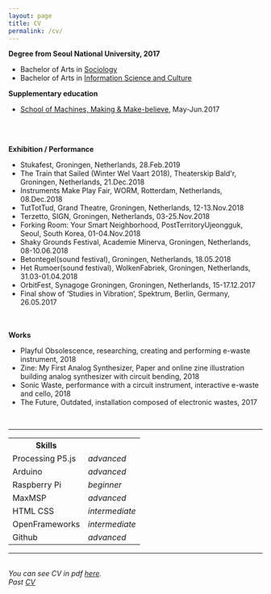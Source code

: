 ```yaml
---
layout: page
title: CV
permalink: /cv/
---
```


<strong>Degree from Seoul National University, 2017</strong>
<ul>
<li>Bachelor of Arts in <a href="http://sociology.snu.ac.kr/eng" target="blank">Sociology</a></li>
<li>Bachelor of Arts in <a href="http://isc.snu.ac.kr/" target="blank">Information Science and Culture</a></li>
</ul>
<strong>Supplementary education</strong>
<ul>
<li><a href="http://schoolofma.org/" target="blank">School of Machines, Making & Make-believe</a>, May-Jun.2017</li>
</ul>
<br><br>

<strong>Exhibition / Performance</strong>
<ul>
<li>Stukafest, Groningen, Netherlands, 28.Feb.2019</li>
<li>The Train that Sailed (Winter Wel Vaart 2018), Theaterskip Bald'r, Groningen, Netherlands, 21.Dec.2018</li>
<li>Instruments Make Play Fair, WORM, Rotterdam, Netherlands, 08.Dec.2018</li>
<li>TutTotTud, Grand Theatre, Groningen, Netherlands, 12-13.Nov.2018</li>
<li>Terzetto, SIGN, Groningen, Netherlands, 03-25.Nov.2018</li>
<li>Forking Room: Your Smart Neighborhood, PostTerritoryUjeongguk, Seoul, South Korea, 01-04.Nov.2018</li>
<li>Shaky Grounds Festival, Academie Minerva, Groningen, Netherlands, 08-10.06.2018</li>
<li>Betontegel(sound festival), Groningen, Netherlands, 18.05.2018</li>
<li>Het Rumoer(sound festival), WolkenFabriek, Groningen, Netherlands, 31.03-01.04.2018</li>
<li>OrbitFest, Synagoge Groningen, Groningen, Netherlands, 15-17.12.2017</li>
<li>Final show of ‘Studies in Vibration’, Spektrum, Berlin, Germany, 26.05.2017</li>
</ul>

<br><br>
<strong>Works</strong>
<ul>
<li>Playful Obsolescence, researching, creating and performing e-waste instrument, 2018</li>
<li>Zine: My First Analog Synthesizer, Paper and online zine illustration building analog synthesizer with circuit bending, 2018</li>
<li>Sonic Waste, performance with a circuit instrument, interactive e-waste and cello, 2018</li>
<li>The Future, Outdated, installation composed of electronic wastes, 2017</li>
</ul>
<br/>

<hr/>
<table>
<tr>
<th>Skills</th>
<th> </th>
</tr>
<tr>
<td>Processing P5.js</td>
<td><i>advanced</i></td>
</tr>
<tr>
<td>Arduino</td>
<td><i>advanced</i></td>
</tr>
<tr>
<td>Raspberry Pi</td>
<td><i>beginner</i></td>
</tr>
<tr>
<td>MaxMSP</td>
<td><i>advanced</i></td>
</tr>
<tr>
<td>HTML CSS</td>
<td><i>intermediate</i></td>
</tr>
<tr>
<td>OpenFrameworks</td>
<td><i>intermediate</i></td>
</tr>
<tr>
<td>Github</td>
<td><i>advanced</i></td>
</tr>
</table>


<hr/>
<br/>
<i>You can see CV in pdf <a href="https://lucid2713.github.io/pdfs/CVmina.pdf" target="blank">here</a>.</i>
<br/>
<i>Past <a href="https://lucid2713.github.io/about/" target="blank">CV</a></i>

<br/><br/><br/>


<span class="contacticon center">
	<a href="lucid2713@gmail.com"><i class="fa fa-envelope-square"></i></a>
	<a href="https://github.com/lucid2713/" target="_blank"><i class="fa fa-github-square"></i></a>
	<a href="https://www.linkedin.com" target="_blank"><i class="fa fa-linkedin-square"></i></a>
	<a href="https://vimeo.com/user38129979/videos" target="_blank"><i class="fa fa-vimeo-square"></i></a>
	<a href="https://www.facebook.com/lucid2713" target="_blank"><i class="fa fa-facebook-official"></i></a>
</span>
